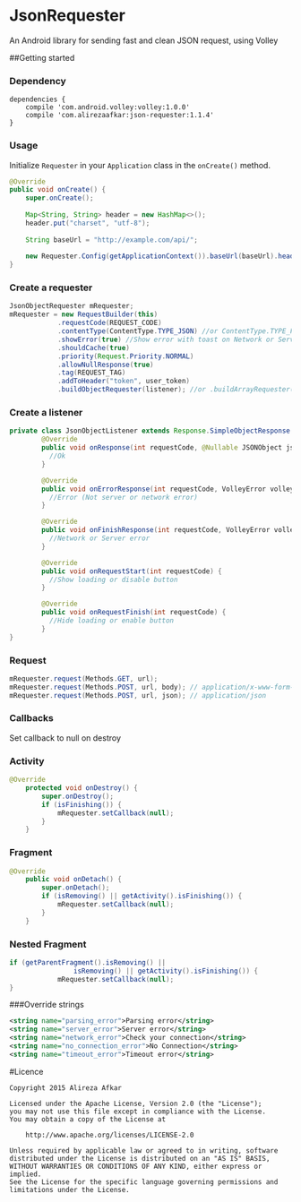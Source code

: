 # JsonRequester
An Android library for sending fast and clean JSON request, using Volley

##Getting started

### Dependency

```
dependencies {
    compile 'com.android.volley:volley:1.0.0'
    compile 'com.alirezaafkar:json-requester:1.1.4'
}
```

### Usage

Initialize `Requester` in your `Application` class in the `onCreate()` method.

```java
@Override
public void onCreate() {
    super.onCreate();
    
    Map<String, String> header = new HashMap<>();
    header.put("charset", "utf-8");
    
    String baseUrl = "http://example.com/api/";
    
    new Requester.Config(getApplicationContext()).baseUrl(baseUrl).header(header); 
}
```

### Create a requester
```java
JsonObjectRequester mRequester;
mRequester = new RequestBuilder(this)
            .requestCode(REQUEST_CODE)
            .contentType(ContentType.TYPE_JSON) //or ContentType.TYPE_FORM
            .showError(true) //Show error with toast on Network or Server error
            .shouldCache(true)
            .priority(Request.Priority.NORMAL)
            .allowNullResponse(true)
            .tag(REQUEST_TAG)
            .addToHeader("token", user_token)
            .buildObjectRequester(listener); //or .buildArrayRequester(listener);
```
### Create a listener
```java
private class JsonObjectListener extends Response.SimpleObjectResponse {
        @Override
        public void onResponse(int requestCode, @Nullable JSONObject jsonObject) {
          //Ok
        }

        @Override
        public void onErrorResponse(int requestCode, VolleyError volleyError, @Nullable JSONObject errorObject) {
          //Error (Not server or network error)
        }

        @Override
        public void onFinishResponse(int requestCode, VolleyError volleyError, String message) {
          //Network or Server error
        }

        @Override
        public void onRequestStart(int requestCode) {
          //Show loading or disable button
        }

        @Override
        public void onRequestFinish(int requestCode) {
          //Hide loading or enable button
        }
}
```

### Request
```java
mRequester.request(Methods.GET, url);
mRequester.request(Methods.POST, url, body); // application/x-www-form-urlencoded
mRequester.request(Methods.POST, url, json); // application/json
```

### Callbacks
Set callback to null on destroy

### Activity
```java
@Override
    protected void onDestroy() {
        super.onDestroy();
        if (isFinishing()) {
            mRequester.setCallback(null);
        }
    }
```

### Fragment
```java
@Override
    public void onDetach() {
        super.onDetach();
        if (isRemoving() || getActivity().isFinishing()) {
            mRequester.setCallback(null);
        }
    }
```

### Nested Fragment
```java
if (getParentFragment().isRemoving() ||
                isRemoving() || getActivity().isFinishing()) {
            mRequester.setCallback(null);
}
```

###Override strings
```xml
<string name="parsing_error">Parsing error</string>
<string name="server_error">Server error</string>
<string name="network_error">Check your connection</string>
<string name="no_connection_error">No Connection</string>
<string name="timeout_error">Timeout error</string>
```

#Licence

    Copyright 2015 Alireza Afkar
    
    Licensed under the Apache License, Version 2.0 (the "License");
    you may not use this file except in compliance with the License.
    You may obtain a copy of the License at
    
        http://www.apache.org/licenses/LICENSE-2.0
    
    Unless required by applicable law or agreed to in writing, software
    distributed under the License is distributed on an "AS IS" BASIS,
    WITHOUT WARRANTIES OR CONDITIONS OF ANY KIND, either express or implied.
    See the License for the specific language governing permissions and
    limitations under the License.
